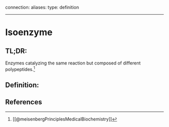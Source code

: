 
connection:
aliases: 
type: definition

---

# Isoenzyme

## TL;DR:
Enzymes catalyzing the same reaction but composed of different polypeptides.[^1]

## Definition:


## References

[^1]: [[@meisenbergPrinciplesMedicalBiochemistry]]